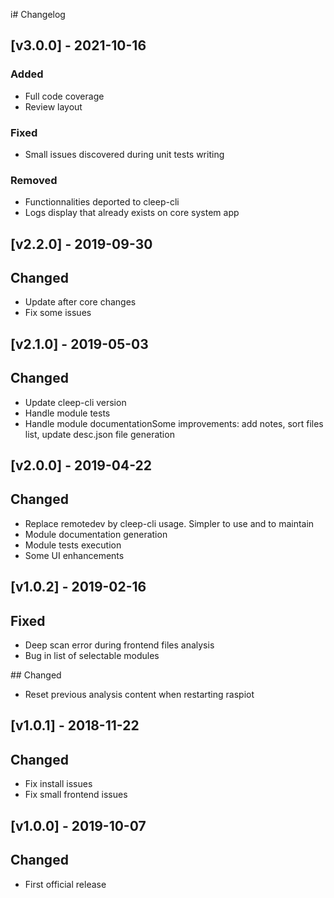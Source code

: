 i# Changelog

## [v3.0.0] - 2021-10-16

### Added
* Full code coverage
* Review layout

### Fixed
* Small issues discovered during unit tests writing

### Removed
* Functionnalities deported to cleep-cli
* Logs display that already exists on core system app

## [v2.2.0] - 2019-09-30

## Changed
* Update after core changes
* Fix some issues

## [v2.1.0] - 2019-05-03

## Changed
* Update cleep-cli version
* Handle module tests
* Handle module documentationSome improvements: add notes, sort files list, update desc.json file generation

## [v2.0.0] - 2019-04-22

## Changed
* Replace remotedev by cleep-cli usage. Simpler to use and to maintain
* Module documentation generation
* Module tests execution
* Some UI enhancements

## [v1.0.2] - 2019-02-16

## Fixed
* Deep scan error during frontend files analysis
* Bug in list of selectable modules

## Changed
* Reset previous analysis content when restarting raspiot

## [v1.0.1] - 2018-11-22

## Changed
* Fix install issues
* Fix small frontend issues

## [v1.0.0] - 2019-10-07

## Changed
* First official release

